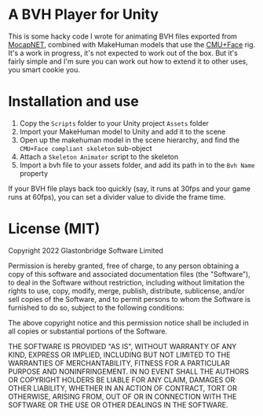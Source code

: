 # A BVH Player for Unity

This is some hacky code I wrote for animating BVH files exported from [MocapNET](https://github.com/FORTH-ModelBasedTracker/MocapNET), combined with MakeHuman models that use the [CMU+Face](http://www.makehumancommunity.org/content/cmu_plus_face.html) rig. It's a work in progress, it's not expected to work out of the box. But it's fairly simple and I'm sure you can work out how to extend it to other uses, you smart cookie you.

# Installation and use

1. Copy the `Scripts` folder to your Unity project `Assets` folder
2. Import your MakeHuman model to Unity and add it to the scene
3. Open up the makehuman model in the scene hierarchy, and find the `CMU+Face compliant skeleton` sub-object
4. Attach a `Skeleton Animator` script to the skeleton
5. Import a bvh file to your assets folder, and add its path in to the `Bvh Name` property

If your BVH file plays back too quickly (say, it runs at 30fps and your game runs at 60fps), you can set a divider value to divide the frame time.

# License (MIT)

Copyright 2022 Glastonbridge Software Limited

Permission is hereby granted, free of charge, to any person obtaining a copy of this software and associated documentation files (the "Software"), to deal in the Software without restriction, including without limitation the rights to use, copy, modify, merge, publish, distribute, sublicense, and/or sell copies of the Software, and to permit persons to whom the Software is furnished to do so, subject to the following conditions:

The above copyright notice and this permission notice shall be included in all copies or substantial portions of the Software.

THE SOFTWARE IS PROVIDED "AS IS", WITHOUT WARRANTY OF ANY KIND, EXPRESS OR IMPLIED, INCLUDING BUT NOT LIMITED TO THE WARRANTIES OF MERCHANTABILITY, FITNESS FOR A PARTICULAR PURPOSE AND NONINFRINGEMENT. IN NO EVENT SHALL THE AUTHORS OR COPYRIGHT HOLDERS BE LIABLE FOR ANY CLAIM, DAMAGES OR OTHER LIABILITY, WHETHER IN AN ACTION OF CONTRACT, TORT OR OTHERWISE, ARISING FROM, OUT OF OR IN CONNECTION WITH THE SOFTWARE OR THE USE OR OTHER DEALINGS IN THE SOFTWARE.
